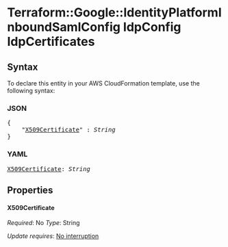 # Terraform::Google::IdentityPlatformInboundSamlConfig IdpConfig IdpCertificates

## Syntax

To declare this entity in your AWS CloudFormation template, use the following syntax:

### JSON

<pre>
{
    "<a href="#x509certificate" title="X509Certificate">X509Certificate</a>" : <i>String</i>
}
</pre>

### YAML

<pre>
<a href="#x509certificate" title="X509Certificate">X509Certificate</a>: <i>String</i>
</pre>

## Properties

#### X509Certificate

_Required_: No
_Type_: String

_Update requires_: [No interruption](https://docs.aws.amazon.com/AWSCloudFormation/latest/UserGuide/using-cfn-updating-stacks-update-behaviors.html#update-no-interrupt)

